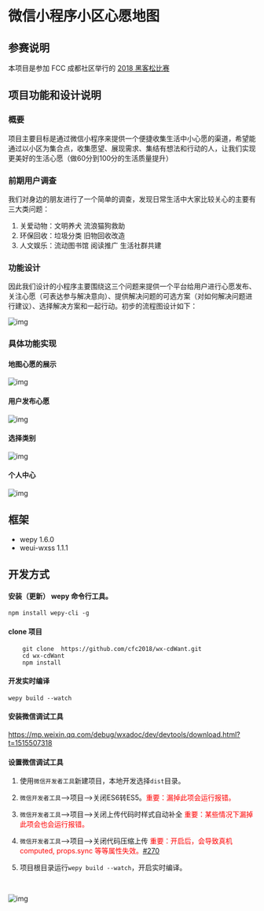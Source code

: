 # 微信小程序小区心愿地图
## 参赛说明
本项目是参加 FCC 成都社区举行的 [2018 黑客松比赛](https://fcc.hackerearth.com/zh/)

## 项目功能和设计说明
### 概要
项目主要目标是通过微信小程序来提供一个便捷收集生活中小心愿的渠道，希望能通过以小区为集合点，收集愿望、展现需求、集结有想法和行动的人，让我们实现更美好的生活心愿（做60分到100分的生活质量提升）

### 前期用户调查
我们对身边的朋友进行了一个简单的调查，发现日常生活中大家比较关心的主要有三大类问题：
1. 关爱动物：文明养犬 流浪猫狗救助
2. 环保回收：垃圾分类 旧物回收改造
3. 人文娱乐：流动图书馆 阅读推广 生活社群共建

### 功能设计
因此我们设计的小程序主要围绕这三个问题来提供一个平台给用户进行心愿发布、关注心愿（可表达参与解决意向）、提供解决问题的可选方案（对如何解决问题进行建议）、选择解决方案和一起行动。初步的流程图设计如下：

![img](images/flow.jpeg)

### 具体功能实现
#### 地图心愿的展示
![img](images/map.jpeg)
#### 用户发布心愿
![img](images/post.jpeg)
#### 选择类别
![img](images/tag.jpeg)
#### 个人中心
![img](images/profile.jpeg)


## 框架
- wepy 1.6.0
- weui-wxss 1.1.1
## 开发方式
#### 安装（更新） wepy 命令行工具。
```console
npm install wepy-cli -g
```
#### clone 项目
```
    git clone  https://github.com/cfc2018/wx-cdWant.git
    cd wx-cdWant
    npm install
```

#### 开发实时编译

```console
wepy build --watch
```
#### 安装微信调试工具
https://mp.weixin.qq.com/debug/wxadoc/dev/devtools/download.html?t=1515507318

#### 设置微信调试工具

1. 使用`微信开发者工具`新建项目，本地开发选择`dist`目录。

2. `微信开发者工具`-->项目-->关闭ES6转ES5。<font style="color:red">重要：漏掉此项会运行报错。</font>

3. `微信开发者工具`-->项目-->关闭上传代码时样式自动补全 <font style="color:red">重要：某些情况下漏掉此项会也会运行报错。</font>

4. `微信开发者工具`-->项目-->关闭代码压缩上传 <font style="color:red">重要：开启后，会导致真机computed, props.sync 等等属性失效。[#270](https://github.com/wepyjs/wepy/issues/270)</font>

5. 项目根目录运行`wepy build --watch`，开启实时编译。

   ​

![img](https://image.ibb.co/jFQE46/20180109225526.png)
